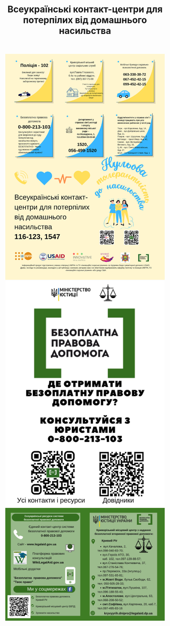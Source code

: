 ﻿---
title: Всеукраїнські контакт-центри для потерпілих від домашнього насильства
---

![](1.jpg)
![](2.jpg)
![](3.jpg)
